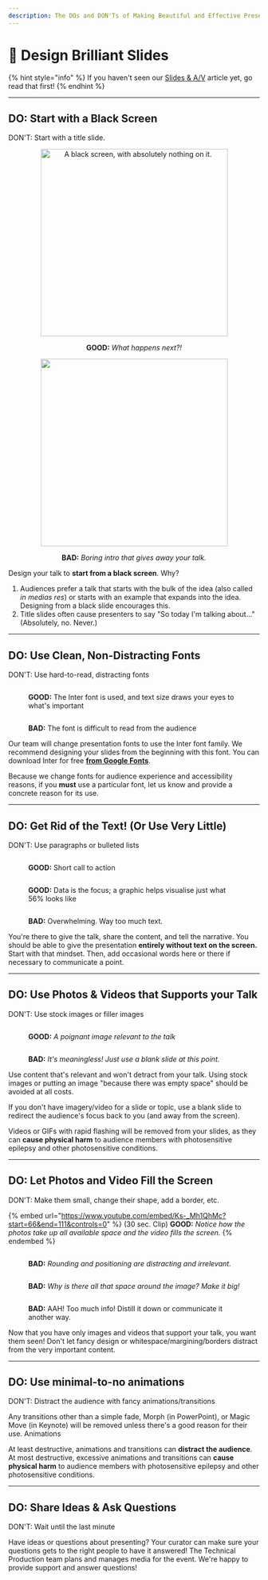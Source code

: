 ```yaml
---
description: The DOs and DON'Ts of Making Beautiful and Effective Presentations
---
```


# 🎨 Design Brilliant Slides

{% hint style="info" %}
If you haven't seen our [Slides & A/V](../slides-and-a-v.md) article yet, go read that first!
{% endhint %}

***

## DO: Start with a Black Screen

DON'T: Start with a title slide.

<div align="center"><figure><img src="../.gitbook/assets/image.png" alt="A black screen, with absolutely nothing on it. " width="375"><figcaption><p><strong>GOOD:</strong> <em>What happens next?!</em></p></figcaption></figure> <figure><img src="../.gitbook/assets/TitleSlide.png" alt="" width="375"><figcaption><p><strong>BAD:</strong> <em>Boring intro that gives away your talk.</em></p></figcaption></figure></div>

Design your talk to **start from a black screen**. Why?

1. Audiences prefer a talk that starts with the bulk of the idea (also called _in medias res_) or starts with an example that expands into the idea. Designing from a black slide encourages this.&#x20;
2. Title slides often cause presenters to say "So today I'm talking about..." (Absolutely, no. Never.)

***

## DO: Use Clean, Non-Distracting Fonts

DON'T: Use hard-to-read, distracting fonts

<div><figure><img src="../.gitbook/assets/betterFont.png" alt=""><figcaption><p><strong>GOOD:</strong> The Inter font is used, and text size draws your eyes to what's important</p></figcaption></figure> <figure><img src="../.gitbook/assets/bad font.png" alt=""><figcaption><p><strong>BAD:</strong> The font is difficult to read from the audience</p></figcaption></figure></div>

Our team will change presentation fonts to use the Inter font family. We recommend designing your slides from the beginning with this font. You can download Inter for free [**from Google Fonts**](https://fonts.google.com/specimen/Inter?query=inter).

Because we change fonts for audience experience and accessibility reasons, if you **must** use a particular font, let us know and provide a concrete reason for its use.



***

## DO: Get Rid of the Text! (Or Use Very Little)

DON'T: Use paragraphs or bulleted lists

<div><figure><img src="../.gitbook/assets/little text.png" alt=""><figcaption><p><strong>GOOD:</strong> Short call to action</p></figcaption></figure> <figure><img src="../.gitbook/assets/percentage.png" alt=""><figcaption><p><strong>GOOD:</strong> Data is the focus; a graphic helps visualise just what 56% looks like</p></figcaption></figure> <figure><img src="../.gitbook/assets/bulletpoints.png" alt=""><figcaption><p><strong>BAD:</strong> Overwhelming. Way too much text.</p></figcaption></figure></div>

You're there to give the talk, share the content, and tell the narrative. You should be able to give the presentation **entirely without text on the screen.** Start with that mindset. Then, add occasional words here or there if necessary to communicate a point.



***



## DO: Use Photos & Videos that Supports your Talk

DON'T: Use stock images or filler images

<div><figure><img src="../.gitbook/assets/indigenousPeopleImage.png" alt=""><figcaption><p><strong>GOOD:</strong> <em>A poignant image relevant to the talk</em></p></figcaption></figure> <figure><img src="../.gitbook/assets/image (2).png" alt=""><figcaption><p><strong>BAD:</strong> <em>It's meaningless! Just use a blank slide at this point.</em></p></figcaption></figure></div>

Use content that's relevant and won't detract from your talk. Using stock images or putting an image "because there was empty space" should be avoided at all costs.

If you don't have imagery/video for a slide or topic, use a blank slide to redirect the audience's focus back to you (and away from the screen).

Videos or GIFs with rapid flashing will be removed from your slides, as they can **cause physical harm** to audience members with photosensitive epilepsy and other photosensitive conditions.

***



## DO: Let Photos and Video Fill the Screen

DON'T: Make them small, change their shape, add a border, etc.

{% embed url="https://www.youtube.com/embed/Ks-_Mh1QhMc?start=66&end=111&controls=0" %}
(30 sec. Clip) **GOOD:** _Notice how the photos take up all available space and the video fills the screen._&#x20;
{% endembed %}

<div><figure><img src="../.gitbook/assets/roundedImages.png" alt=""><figcaption><p><strong>BAD:</strong> <em>Rounding and positioning are distracting and irrelevant.</em></p></figcaption></figure> <figure><img src="../.gitbook/assets/smallImage.png" alt=""><figcaption><p><strong>BAD:</strong> <em>Why is there all that space around the image? Make it big!</em></p></figcaption></figure> <figure><img src="https://ideas.ted.com/wp-content/uploads/sites/3/2019/06/web_kashfia-rahman-graphs_before.jpg" alt=""><figcaption><p><strong>BAD:</strong> AAH! Too much info! Distill it down or communicate it another way.</p></figcaption></figure></div>

Now that you have only images and videos that support your talk, you want them seen! Don't let fancy design or whitespace/margining/borders distract from the very important content.



***

## DO: Use minimal-to-no animations

DON'T: Distract the audience with fancy animations/transitions

Any transitions other than a simple fade, Morph (in PowerPoint), or Magic Move (in Keynote) will be removed unless there's a good reason for their use. Animations&#x20;

At least destructive, animations and transitions can **distract the audience**. At most destructive, excessive animations and transitions can **cause physical harm** to audience members with photosensitive epilepsy and other photosensitive conditions.

***

## DO: Share Ideas & Ask Questions

DON'T: Wait until the last minute

Have ideas or questions about presenting? Your curator can make sure your questions gets to the right people to have it answered! The Technical Production team plans and manages media for the event. We're happy to provide support and answer questions!





